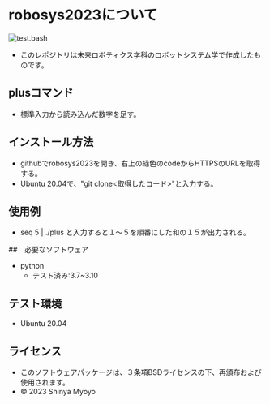 # robosys2023について

![test.bash](https://github.com/MYOYOSHINYA/robosys2023/actions/workflows/test.yml/badge.svg)
* このレポジトリは未来ロボティクス学科のロボットシステム学で作成したものです。

## plusコマンド
* 標準入力から読み込んだ数字を足す。

## インストール方法
* githubでrobosys2023を開き、右上の緑色のcodeからHTTPSのURLを取得する。
* Ubuntu 20.04で、"git clone<取得したコード>"と入力する。

## 使用例
* seq 5 | ./plus と入力すると１～５を順番にした和の１５が出力される。

##　必要なソフトウェア
* python
    * テスト済み:3.7~3.10
 
## テスト環境
* Ubuntu 20.04

## ライセンス
* このソフトウェアパッケージは、３条項BSDライセンスの下、再頒布および使用されます。
* © 2023 Shinya Myoyo

